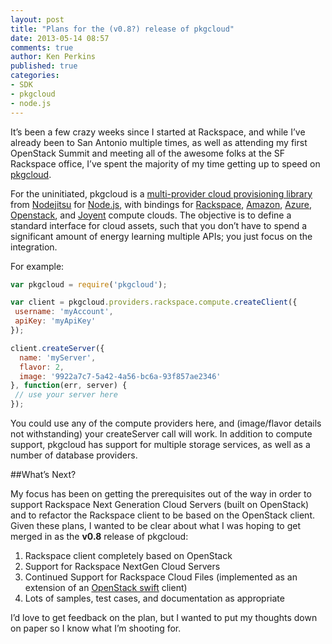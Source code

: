 ```yaml
---
layout: post
title: "Plans for the (v0.8?) release of pkgcloud"
date: 2013-05-14 08:57
comments: true
author: Ken Perkins
published: true
categories: 
- SDK
- pkgcloud
- node.js
---
```

It’s been a few crazy weeks since I started at Rackspace, and while I’ve already been to San Antonio multiple times, as well as attending my first OpenStack Summit and meeting all of the awesome folks at the SF Rackspace office, I’ve spent the majority of my time getting up to speed on [pkgcloud](http://github.com/nodejitsu/pkgcloud).

For the uninitiated, pkgcloud is a [multi-provider cloud provisioning library](http://blog.nodejitsu.com/introducing-pkgcloud) from [Nodejitsu](http://nodejitsu.com/) for [Node.js](http://nodejs.org/), with bindings for [Rackspace](http://docs.rackspace.com/), [Amazon](http://aws.amazon.com/developertools), [Azure](http://msdn.microsoft.com/en-us/library/windowsazure/ff800682.aspx), [Openstack](http://docs.openstack.org/api/api-specs.html), and [Joyent](http://apidocs.joyent.com/sdcapidoc/cloudapi/) compute clouds. The objective is to define a standard interface for cloud assets, such that you don’t have to spend a significant amount of energy learning multiple APIs; you just focus on the integration.

<!-- more -->

For example:

```javascript
var pkgcloud = require('pkgcloud');

var client = pkgcloud.providers.rackspace.compute.createClient({
 username: 'myAccount',
 apiKey: 'myApiKey'
});

client.createServer({
  name: 'myServer',
  flavor: 2,
  image: '9922a7c7-5a42-4a56-bc6a-93f857ae2346'
}, function(err, server) {
 // use your server here
});
```

You could use any of the compute providers here, and (image/flavor details not withstanding) your createServer call will work. In addition to compute support, pkgcloud has support for multiple storage services, as well as a number of database providers.

##What’s Next?

My focus has been on getting the prerequisites out of the way in order to support Rackspace Next Generation Cloud Servers (built on OpenStack) and to refactor the Rackspace client to be based on the OpenStack client. Given these plans, I wanted to be clear about what I was hoping to get merged in as the **v0.8** release of pkgcloud:

1. Rackspace client completely based on OpenStack
2. Support for Rackspace NextGen Cloud Servers
3. Continued Support for Rackspace Cloud Files (implemented as an extension of an [OpenStack swift](http://docs.openstack.org/developer/swift/) client)
4. Lots of samples, test cases, and documentation as appropriate

I’d love to get feedback on the plan, but I wanted to put my thoughts down on paper so I know what I’m shooting for.
